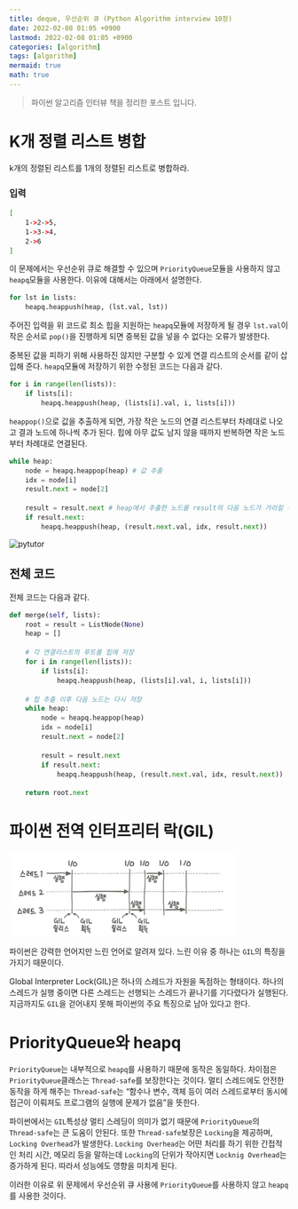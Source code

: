```yaml
---
title: deque, 우선순위 큐 (Python Algorithm interview 10장)
date: 2022-02-08 01:05 +0900
lastmod: 2022-02-08 01:05 +0900
categories: [algorithm]
tags: [algorithm]
mermaid: true
math: true
---
```


> 파이썬 알고리즘 인터뷰 책을 정리한 포스트 입니다.

# K개 정렬 리스트 병합

k개의 정렬된 리스트를 1개의 정렬된 리스트로 병합하라.

### 입력

```bash
[
	1->2->5,
	1->3->4,
	2->6
]
```

이 문제에서는 우선순위 큐로 해결할 수 있으며 `PriorityQueue`모듈을 사용하지 않고 `heapq`모듈을 사용한다. 이유에 대해서는 아래에서 설명한다.

```python
for lst in lists:
    heapq.heappush(heap, (lst.val, lst))
```

주어진 입력을 위 코드로 최소 힙을 지원하는 `heapq`모듈에 저장하게 될 경우 `lst.val`이 작은 순서로 `pop()`을 진행하게 되면 중복된 값을 넣을 수 없다는 오류가 발생한다.

중복된 값을 피하기 위해 사용하진 않지만 구분할 수 있게 연결 리스트의 순서를 같이 삽입해 준다. `heapq`모듈에 저장하기 위한 수정된 코드는 다음과 같다.

```python
for i in range(len(lists)):
    if lists[i]:
        heapq.heappush(heap, (lists[i].val, i, lists[i]))
```

`heappop()`으로 값을 추출하게 되면, 가장 작은 노드의 연결 리스트부터 차례대로 나오고 결과 노드에 하나씩 추가 된다. 힙에 아무 값도 남지 않을 때까지 반복하면 작은 노드부터 차례대로 연결된다.

```python
while heap:
    node = heapq.heappop(heap) # 값 추출
    idx = node[i]
    result.next = node[2]

    result = result.next # heap에서 추출한 노드를 result의 다음 노드가 가리킬 수 있게 함
    if result.next:
        heapq.heappush(heap, (result.next.val, idx, result.next))
```

![pytutor](https://user-images.githubusercontent.com/55802893/152813272-aa148b08-c563-4d2b-af73-7877159015b8.gif)

## 전체 코드

전체 코드는 다음과 같다.

```python
def merge(self, lists):
    root = result = ListNode(None)
    heap = []

    # 각 연결리스트의 루트를 힙에 저장
    for i in range(len(lists)):
        if lists[i]:
            heapq.heappush(heap, (lists[i].val, i, lists[i]))

    # 힙 추출 이후 다음 노드는 다시 저장
    while heap:
        node = heapq.heappop(heap)
        idx = node[i]
        result.next = node[2]

        result = result.next
        if result.next:
            heapq.heappush(heap, (result.next.val, idx, result.next))

    return root.next
```

# 파이썬 전역 인터프리터 락(GIL)

![Untitled](/assets/img/posts/pyAlgo/chapter10/Untitled.png)

파이썬은 강력한 언어지만 느린 언어로 알려져 있다. 느린 이유 중 하나는 `GIL`의 특징을 가지기 때문이다.

Global Interpreter Lock(GIL)은 하나의 스레드가 자원을 독점하는 형태이다. 하나의 스레드가 실행 중이면 다른 스레드는 선행되는 스레드가 끝나기를 기다렸다가 실행된다. 지금까지도 `GIL`을 걷어내지 못해 파이썬의 주요 특징으로 남아 있다고 한다.

# PriorityQueue와 heapq

`PriorityQueue`는 내부적으로 `heapq`를 사용하기 때문에 동작은 동일하다. 차이점은 `PriorityQueue`클래스는 `Thread-safe`를 보장한다는 것이다. 멀티 스레드에도 안전한 동작을 하게 해주는 `Thread-safe`는 “함수나 변수, 객체 등이 여러 스레드로부터 동시에 접근이 이뤄져도 프로그램의 실행에 문제가 없음”을 뜻한다.

파이썬에서는 `GIL`특성상 멀티 스레딩이 의미가 없기 때문에 `PriorityQueue`의 `Thread-safe`는 큰 도움이 안된다. 또한 `Thread-safe`보장은 `Locking`을 제공하며, `Locking Overhead`가 발생한다. `Locking Overhead`는 어떤 처리를 하기 위한 간접적인 처리 시간, 메모리 등을 말하는데 `Locking`의 단위가 작아지면 `Locknig Overhead`는 증가하게 된다. 따라서 성능에도 영향을 미치게 된다.

이러한 이유로 위 문제에서 우선순위 큐 사용에 `PriorityQueue`를 사용하지 않고 `heapq`를 사용한 것이다.

